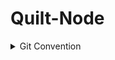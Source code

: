# Quilt-Node


<details>
<summary>Git Convention</summary>

### Issue
* 이슈 템플릿을 사용하여 작성한다.
* 작업 완료된 이슈는 작업 완료(머지) 후 닫는다.

### Branch
* `main`, `Develop`, `Hotfix`, `Feature` 브랜치를 사용한다
* `main`은 배포를 위한 브랜치이다. main에서는 배포 버전만을 다룬다. `main`에는 `Develop`, `Hotfix`만 머지할 수 있다.
* `Develop`은 다음 출시 버전을 개발하는 브랜치이다. 일반적인 작업은 `Develop`에서 `Feature`브랜치를 만들어 개발한다.
* `Hotfix`는 `main`의 배포 버전에 문제가 있을 경우 급한 수정을 위해 사용한다.
* `Feature`는 새로운 기능 개발 및 버그 수정이 필요할 때마다 `Develop` 브랜치로부터 분기한다. 브랜치명은 `{작업영역}/{기능}` 규칙을 따른다.
* 사용한 `Feature`브랜치는 머지 후 리모트에서 삭제한다.

### Commit
* `작업태그` `[#이슈번호]` `Commit 내용`
* 예시: Feat[#6] Node 간 통신 개발

|*작업태그*|*내용*|
|:---|:---|
|**Feat**|새로운 기능 추가 / 일부 코드 추가 / 일부 코드 수정(리팩토링과 구분) / 디자인 요소 수정|
|**Fix**|버그 수정|
|**!HOTFIX**|급한 버그 수정|
|**Docs**|문서 수정|
|**Test**|테스트 코드 추가/삭제|
|**Refactor**|코드 리팩토링| 
|**Comment**|주석 추가 및 변경|
|**Style**|코드 의미에 영향을 주지 않는 변경사항(코드 포맷팅, 오타 수정, 변수명 변경, 에셋 추가)|
|**Chore**|빌드 부분 혹은 패키지 매니저 수정사항|
|**Rename**|파일 이름 변경 및 위치 변경|
|**Remove**|파일 삭제|
</details>
